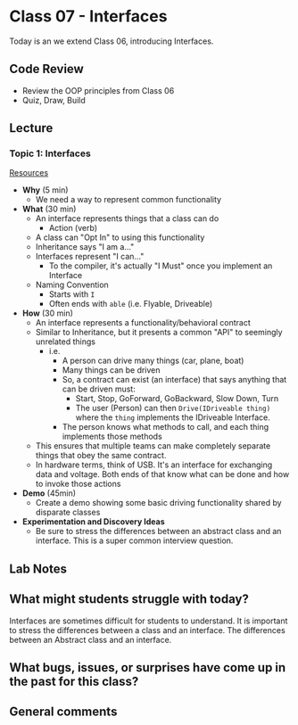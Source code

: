 # Class 07 - Interfaces

Today is an we extend Class 06, introducing Interfaces.

## Code Review

- Review the OOP principles from Class 06
- Quiz, Draw, Build

## Lecture

### Topic 1: Interfaces

[Resources](../resources/interfaces.md)

- **Why** (5 min)
  - We need a way to represent common functionality
- **What** (30 min)
  - An interface represents things that a class can do
    - Action (verb)
  - A class can "Opt In" to using this functionality
  - Inheritance says "I am a..."
  - Interfaces represent "I can..."
    - To the compiler, it's actually "I Must" once you implement an Interface
  - Naming Convention
    - Starts with `I`
    - Often ends with `able` (i.e. Flyable, Driveable)
- **How** (30 min)
  - An interface represents a functionality/behavioral contract
  - Similar to Inheritance, but it presents a common "API" to seemingly unrelated things
    - i.e.
      - A person can drive many things (car, plane, boat)
      - Many things can be driven
      - So, a contract can exist (an interface) that says anything that can be driven must:
        - Start, Stop, GoForward, GoBackward, Slow Down, Turn
        - The user (Person) can then `Drive(IDriveable thing)` where  the `thing` implements the IDriveable Interface.
      - The person knows what methods to call, and each thing implements those methods
  - This ensures that multiple teams can make completely separate things that obey the same contract.
  - In hardware terms, think of USB. It's an interface for exchanging data and voltage. Both ends of that know what can be done and how to invoke those actions
- **Demo** (45min)
  - Create a demo showing some basic driving functionality shared by disparate classes
- **Experimentation and Discovery Ideas**
  - Be sure to stress the differences between an abstract class and an interface. This is a super common interview question.

## Lab Notes

## What might students struggle with today?

Interfaces are sometimes difficult for students to understand. It is important to stress the differences between a class and an interface. The differences between an Abstract class and an interface.

## What bugs, issues, or surprises have come up in the past for this class?

## General comments
